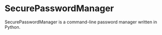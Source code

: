 # SecurePasswordManager
SecurePasswordManager is a command-line password manager written in Python. 
